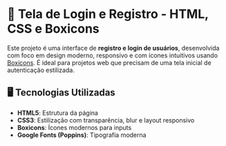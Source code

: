 # 🔐 Tela de Login e Registro - HTML, CSS e Boxicons

Este projeto é uma interface de **registro e login de usuários**, desenvolvida com foco em design moderno, responsivo e com ícones intuitivos usando [Boxicons](https://boxicons.com/). É ideal para projetos web que precisam de uma tela inicial de autenticação estilizada.

## 🖥️ Tecnologias Utilizadas

- **HTML5**: Estrutura da página
- **CSS3**: Estilização com transparência, blur e layout responsivo
- **Boxicons**: Ícones modernos para inputs
- **Google Fonts (Poppins)**: Tipografia moderna

